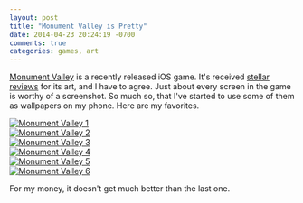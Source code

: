 ```yaml
---
layout: post
title: "Monument Valley is Pretty"
date: 2014-04-23 20:24:19 -0700
comments: true
categories: games, art
---
```


[Monument Valley](https://itunes.apple.com/us/app/monument-valley/id728293409?mt=8) is a recently released iOS game. It's received [stellar](http://www.macstories.net/reviews/monument-valley-review/) [reviews](http://www.techhive.com/article/2144770/you-should-play-monument-valley.html) for its art, and I have to agree. Just about every screen in the game is worthy of a screenshot. So much so, that I've started to use some of them as wallpapers on my phone. Here are my favorites.

<div class="gallery-image gallery-image-ios-screenshot">
    <a href="/images/assets/monument-valley/1.png"><img src="/images/assets/monument-valley/1.png" alt="Monument Valley 1" /></a>
</div>

<div class="gallery-image gallery-image-ios-screenshot">
    <a href="/images/assets/monument-valley/2.png"><img src="/images/assets/monument-valley/2.png" alt="Monument Valley 2" /></a>
</div>

<div class="gallery-image gallery-image-ios-screenshot">
    <a href="/images/assets/monument-valley/3.png"><img src="/images/assets/monument-valley/3.png" alt="Monument Valley 3" /></a>
</div>

<div class="gallery-image gallery-image-ios-screenshot">
    <a href="/images/assets/monument-valley/4.png"><img src="/images/assets/monument-valley/4.png" alt="Monument Valley 4" /></a>
</div>

<div class="gallery-image gallery-image-ios-screenshot">
    <a href="/images/assets/monument-valley/5.png"><img src="/images/assets/monument-valley/5.png" alt="Monument Valley 5" /></a>
</div>

<div class="gallery-image gallery-image-ios-screenshot">
    <a href="/images/assets/monument-valley/6.png"><img src="/images/assets/monument-valley/6.png" alt="Monument Valley 6" /></a>
</div>

For my money, it doesn't get much better than the last one.
